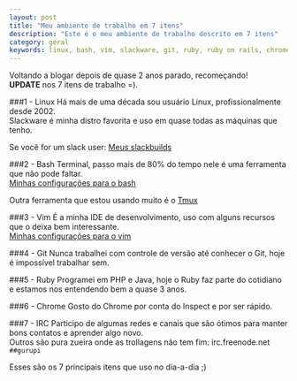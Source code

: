 ```yaml
---
layout: post
title: "Meu ambiente de trabalho em 7 itens"
description: "Este é o meu ambiente de trabalho descrito em 7 itens"
category: geral
keywords: linux, bash, vim, slackware, git, ruby, ruby on rails, chrome
---
```


Voltando a blogar depois de quase 2 anos parado, recomeçando!<br />
**UPDATE** nos 7 itens de trabalho =).

###1 - Linux
Há mais de uma década sou usuário Linux, profissionalmente desde 2002.<br />
Slackware é minha distro favorita e uso em quase todas as máquinas que tenho.

Se você for um slack user: [Meus slackbuilds](https://github.com/infoslack/slackbuilds)

###2 - Bash
Terminal, passo mais de 80% do tempo nele é uma ferramenta que não pode faltar.<br />
[Minhas configurações para o bash](https://github.com/infoslack/my_bash)

Outra ferramenta que estou usando muito é o [Tmux](http://tmux.sourceforge.net/)

###3 - Vim
É a minha IDE de desenvolvimento, uso com alguns recursos que o deixa bem interessante.<br />
[Minhas configurações para o vim](https://github.com/infoslack/vimfiles)

###4 - Git
Nunca trabalhei com controle de versão até conhecer o Git, hoje é impossível trabalhar sem.

###5 - Ruby
Programei em PHP e Java, hoje o Ruby faz parte do cotidiano e estamos nos entendendo bem a quase 3 anos.

###6 - Chrome
Gosto do Chrome por conta do Inspect e por ser rápido.

###7 - IRC
Participo de algumas redes e canais que são ótimos para manter bons contatos e aprender algo novo.<br />
Outros são pura zueira onde as trollagens não tem fim: irc.freenode.net `##gurupi`

Esses são os 7 principais itens que uso no dia-a-dia ;)
